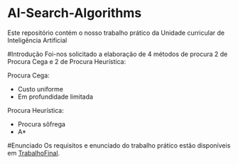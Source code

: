 # AI-Search-Algorithms
Este repositório contém o nosso trabalho prático da Unidade curricular de Inteligência Artificial

#Introdução
Foi-nos solicitado a elaboração de 4 métodos de procura 2 de Procura Cega e 2 de Procura Heurística:

Procura Cega:
- Custo uniforme
- Em profundidade limitada

Procura Heurística:
- Procura sôfrega
- A*


#Enunciado
Os requisitos e enunciado do trabalho prático estão disponíveis em [TrabalhoFinal](https://pages.github.com/).
